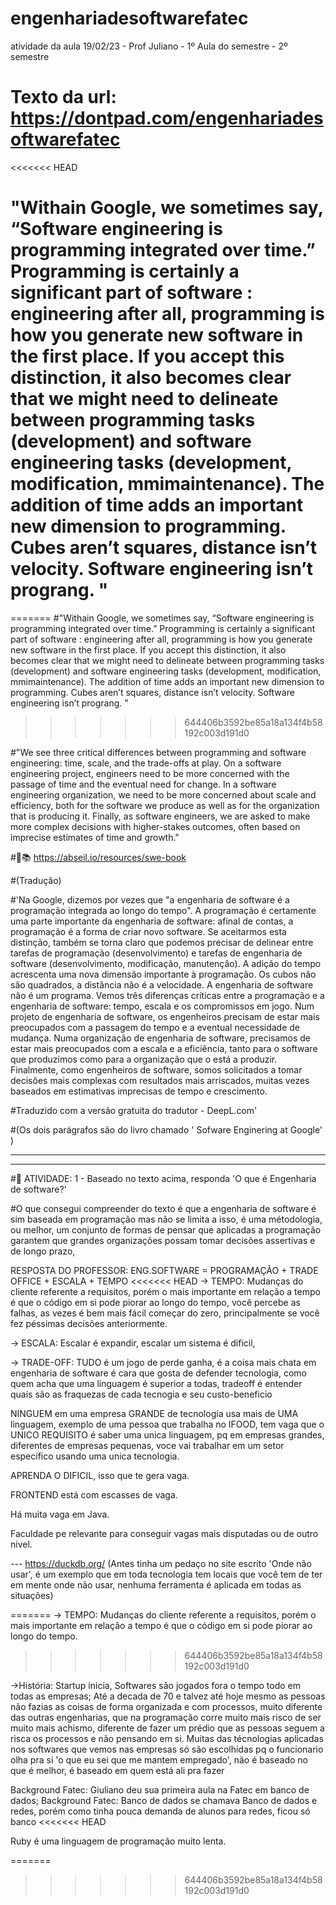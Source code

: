 # engenhariadesoftwarefatec
atividade da aula 19/02/23 - Prof Juliano - 1º Aula do semestre - 2º semestre

# Texto da url: https://dontpad.com/engenhariadesoftwarefatec

<<<<<<< HEAD
# "Withain Google, we sometimes say, “Software engineering is programming integrated over time.” Programming is certainly a significant part of software : engineering after all, programming is how you generate new software in the first place. If you accept this distinction, it also becomes clear that we might need to delineate between programming tasks (development) and software engineering tasks (development, modification, mmimaintenance). The addition of time adds an important new dimension to programming. Cubes aren’t squares, distance isn’t velocity. Software engineering isn’t prograng.  "
=======
#"Withain Google, we sometimes say, “Software engineering is programming integrated over time.” Programming is certainly a significant part of software : engineering after all, programming is how you generate new software in the first place. If you accept this distinction, it also becomes clear that we might need to delineate between programming tasks (development) and software engineering tasks (development, modification, mmimaintenance). The addition of time adds an important new dimension to programming. Cubes aren’t squares, distance isn’t velocity. Software engineering isn’t prograng.  "
>>>>>>> 644406b3592be85a18a134f4b58192c003d191d0

#"We see three critical differences between programming and software engineering: time, scale, and the trade-offs at play. On a software engineering project, engineers need to be more concerned with the passage of time and the eventual need for change. In a software engineering organization, we need to be more concerned about scale and efficiency, both for the software we produce as well as for the organization that is producing it. Finally, as software engineers, we are asked to make more complex decisions with higher-stakes outcomes, often based on imprecise estimates of time and growth."

#📖📚 https://abseil.io/resources/swe-book


#(Tradução)

#'Na Google, dizemos por vezes que "a engenharia de software é a programação integrada ao longo do tempo". 
A programação é certamente uma parte importante da engenharia de software: afinal de contas, a programação é a forma de criar novo software. Se aceitarmos esta distinção, também se torna claro que podemos precisar de delinear entre tarefas de programação (desenvolvimento) e tarefas de engenharia de software (desenvolvimento, modificação, manutenção). A adição do tempo acrescenta uma nova dimensão importante à programação. Os cubos não são quadrados, a distância não é a velocidade. A engenharia de software não é um programa. Vemos três diferenças críticas entre a programação e a engenharia de software: tempo, escala e os compromissos em jogo. Num projeto de engenharia de software, os engenheiros precisam de estar mais preocupados com a passagem do tempo e a eventual necessidade de mudança. Numa organização de engenharia de software, precisamos de estar mais preocupados com a escala e a eficiência, tanto para o software que produzimos como para a organização que o está a produzir. Finalmente, como engenheiros de software, somos solicitados a tomar decisões mais complexas com resultados mais arriscados, muitas vezes baseados em estimativas imprecisas de tempo e crescimento.

#Traduzido com a versão gratuita do tradutor - DeepL.com'

#(Os dois parágrafos são do livro chamado ' Sofware Enginering at Google' )

--------------------------------------------------------------------
--------------------------------------------------------------------

#📝 ATIVIDADE: 1 - Baseado no texto acima, responda 'O que é Engenharia de software?'

#O que consegui compreender do texto é que a engenharia de software é sim baseada em programação mas não se limita a isso, é uma métodologia, ou melhor, um conjunto de formas de pensar que aplicadas a programação garantem que grandes organizações possam tomar decisões assertivas e de longo prazo, 

RESPOSTA DO PROFESSOR: ENG.SOFTWARE = PROGRAMAÇÃO + TRADE OFFICE + ESCALA + TEMPO
<<<<<<< HEAD
-> TEMPO: Mudanças do cliente referente a requisitos, porém o mais importante em relação a tempo é que o código em si pode piorar ao longo do tempo, você percebe as falhas, as vezes é bem mais fácil começar do zero, principalmente se você fez péssimas decisões anteriormente.

-> ESCALA: Escalar é expandir, escalar um sistema é dificil, 

-> TRADE-OFF: TUDO é um jogo de perde ganha, é a coisa mais chata em engenharia de software é cara que gosta de defender tecnologia, como quem acha que uma linguagem é superior a todas,
tradeoff é entender quais são as fraquezas de cada tecnogia e seu custo-beneficio


NINGUEM em uma empresa GRANDE de tecnologia usa mais de UMA linguagem, exemplo de uma pessoa que trabalha no IFOOD, tem vaga que o UNICO REQUISITO é saber uma unica linguagem, pq em empresas grandes, diferentes de empresas pequenas, voce vai trabalhar em um setor especifico usando uma unica tecnologia.

APRENDA O DIFICIL, isso que te gera vaga.

FRONTEND está com escasses de vaga.

Há muita vaga em Java.

Faculdade pe relevante para conseguir vagas mais disputadas ou de outro nivel.




 --- https://duckdb.org/ (Antes tinha um pedaço no site escrito 'Onde não usar', é um exemplo que em toda tecnologia tem locais que você tem de ter em mente onde não usar, nenhuma ferramenta é aplicada em todas as situações)

=======
-> TEMPO: Mudanças do cliente referente a requisitos, porém o mais importante em relação a tempo é que o código em si pode piorar ao longo do tempo.
>>>>>>> 644406b3592be85a18a134f4b58192c003d191d0

->História: Startup inicia, 
Softwares são jogados fora o tempo todo em todas as empresas;
Até a decada de 70 e talvez até hoje mesmo as pessoas não fazias as coisas de forma organizada e com processos, muito diferente das outras engenharias, que na programação corre muito mais risco de ser muito mais achismo, diferente de fazer um prédio que as pessoas seguem a risca os processos e não pensando em si.
Muitas das técnologias aplicadas nos softwares que vemos nas empresas só são escolhidas pq o funcionario olha pra si 'o que eu sei que me mantem empregado', não é baseado no que é melhor, é baseado em quem está ali pra fazer

Background Fatec: Giuliano deu sua primeira aula na Fatec em banco de dados;
Background Fatec: Banco de dados se chamava Banco de dados e redes, porém como tinha pouca demanda de alunos para redes, ficou só banco
<<<<<<< HEAD


Ruby é uma linguagem de programação muito lenta.

=======
>>>>>>> 644406b3592be85a18a134f4b58192c003d191d0
